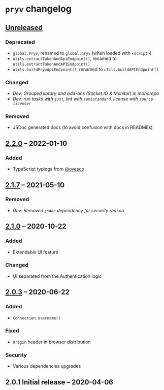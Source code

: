 # `pryv` changelog

<!-- Format based on [Keep a Changelog](https://keepachangelog.com/en/1.0.0/) -->


## [Unreleased](https://github.com/pryv/lib-js/compare/2.2.0...HEAD)

### Deprecated
- `global.Pryv`, renamed to `global.pryv` (when loaded with `<script>`)
- `utils.extractTokenAndApiEndpoint()`, renamed to `utils.extractTokenAndAPIEndpoint()`
- `utils.buildPryvApiEndpoint()`, renamed to `utils.buildAPIEndpoint()`

### Changed
- _Dev: Grouped library and add-ons (Socket.IO & Monitor) in monorepo_
- _Dev: run tasks with `just`, lint with `semistandard`, license with `source-licenser`_

### Removed
- JSDoc generated docs (to avoid confusion with docs in READMEs)

## [2.2.0](https://github.com/pryv/lib-js/compare/2.1.7...2.2.0) – 2022-01-10

### Added
- TypeScript typings from [@ovesco](https://github.com/ovesco)


## [2.1.7](https://github.com/pryv/lib-js/compare/2.1.0...2.1.7) – 2021-05-10

### Removed
- _Dev: Removed `jsdoc` dependency for security reason_


## [2.1.0](https://github.com/pryv/lib-js/compare/2.0.3...2.1.0) – 2020-10-22

### Added
- Extendable UI feature

### Changed
- UI separated from the Authentication logic


## [2.0.3](https://github.com/pryv/lib-js/compare/2.0.1...2.0.3) – 2020-06-22

### Added
- `Connection.username()`

### Fixed
- `Origin` header in browser distribution

### Security
- Various dependencies upgrades


## 2.0.1 Initial release – 2020-04-06
